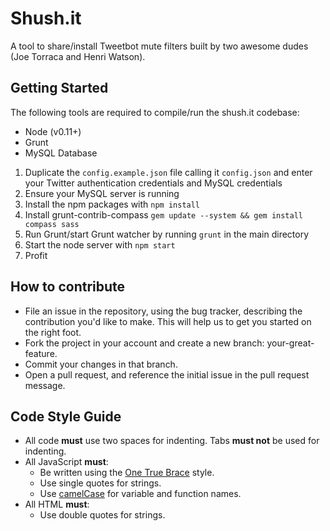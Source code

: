 # Shush.it

A tool to share/install Tweetbot mute filters built by two awesome dudes (Joe Torraca and Henri Watson).

## Getting Started

The following tools are required to compile/run the shush.it codebase:

* Node (v0.11+)
* Grunt
* MySQL Database



1. Duplicate the `config.example.json` file calling it `config.json` and enter your Twitter authentication credentials and MySQL credentials
2. Ensure your MySQL server is running
1. Install the npm packages with `npm install`
1. Install grunt-contrib-compass `gem update --system && gem install compass sass`
2. Run Grunt/start Grunt watcher by running `grunt` in the main directory
3. Start the node server with `npm start`
4. Profit

## How to contribute

* File an issue in the repository, using the bug tracker, describing the contribution you'd like to make. This will help us to get you started on the right foot.
* Fork the project in your account and create a new branch: your-great-feature.
* Commit your changes in that branch.
* Open a pull request, and reference the initial issue in the pull request message.

## Code Style Guide

* All code **must** use two spaces for indenting. Tabs **must not** be used for indenting.
* All JavaScript **must**:
  * Be written using the [One True Brace](https://en.wikipedia.org/wiki/Indent_style#Variant:_1TBS) style.
  * Use single quotes for strings.
  * Use [camelCase](https://en.wikipedia.org/wiki/CamelCase) for variable and function names.
* All HTML **must**:
  * Use double quotes for strings.
